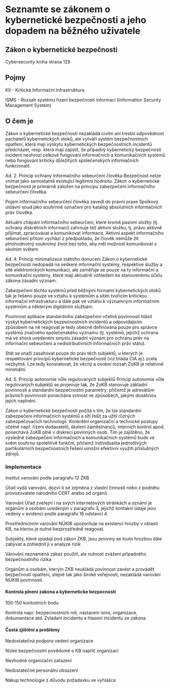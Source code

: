 # Seznamte se zákonem o kybernetické bezpečnosti a jeho dopadem na běžného uživatele

## Zákon o kybernetické bezpečnosti

Cybersecurity kniha strana 129

## Pojmy

KII - Kritická Informační Infrastruktura

ISMS - Rozsah systému řízení bezpečnosti informací (Information Security Management System)



## O čem je

Zákon o kybernetické bezpečnosti nezakládá civilní ani trestní odpovědnost pachatelů kybernetických útoků, ale vytváří systém bezpečnostních opatření, která mají výskytu kybernetických bezpečnostních incidentů předcházet, resp. která mají zajistit, že případný kybernetický bezpečností incident neohrozí celkové fungování informačních a komunikačních systémů nebo fungování kriticky důležitých společenských informačních funkcionalit.

Ad. 2. Princip ochrany informačního sebeurčení člověka
Bezpečnost nelze vnímat jako samostatně existující legitimní hodnotu. Zákon o kybernetické bezpečnosti je primárně založen na principu zabezpečení informačního sebeurčení člověka.

Pojem informačního sebeurčení člověka zavedl do právní praxe Spolkový ústavní soud jako souhrnné označení pro katalog absolutních informačních práv člověka. 

Aktuální chápání informačního sebeurčení, které kromě pasivní složky
(tj. ochrany diskrétních informací) zahrnuje též aktivní složku, tj. právo aktivně přijímat, zpracovávat a komunikovat informace. Aktivní aspekt informačního sebeurčení přitom vychází z předpokladu, že člověk nemůže žít plnohodnotný soukromý život bez toho, aby měl možnost komunikovat s okolním světem

Ad. 4. Princip minimalizace státního donucení
Zákon o kybernetické bezpečnosti nedopadá na veškeré informační systémy, respektive služby a sítě elektronických komunikací, ale zaměřuje se pouze na ty informační a komunikační systémy, které mají aktuálně vzhledem ke stanovenému účelu zákona zásadní význam.

Zabezpečení těchto systémů před běžnými formami kybernetických útoků tak je řešeno pouze ve vztahu k systémům a sítím tvořícím kritickou informační infrastrukturu a dále pak ve vztahu k významným informačním systémům a některým digitálním službám.

Povinnost aplikace standardního zabezpečení včetně povinnosti hlásit výskyt kybernetických bezpečnostních incidentů a odpovídajícím způsobem na ně reagovat je tedy obecně definována pouze pro správce systémů značného společenského významu (tj. systémů, jejichž ochrana má ve shora uvedeném smyslu zásadní význam pro ochranu práv na informační sebeurčení a nedistributivních informačních práv státu).

Stát se snaží zasahovat pouze do práv těch subjektů, u kterých je respektování principů kybernetické bezpečnosti (viz triáda CIA aj.) zcela nezbytné. Lze tedy konstatovat, že věcný a osobní rozsah ZoKB je relativně minimální.

Ad. 5. Princip autonomie vůle regulovaných subjektů
Princip autonomie vůle regulovaných subjektů se projevuje tak, že ZoKB stanovuje základní povinnosti a standardní bezpečnostní parametry, přičemž je adresátům právních povinností ponechána volnost ve způsobech, jakými dosáhnou jejich naplnění.

Zákon o kybernetické bezpečnosti počítá s tím, že lze standardní zabezpečení informačních systémů a sítí řešit za užití různých zabezpečovacích technologií. Konkrétní organizační a technické postupy včetně např. řízení dodavatelů, školení zaměstnanců, interních kontrol apod. ponechává ZoKB plně v diskreci povinných osob. Tím je zajištěno, že výsledné zabezpečení informačních a komunikačních systémů bude ve svém souhrnu spolehlivě funkční, přičemž individualita jednotlivých partikulárních bezpečnostních řešení umožní efektivní využití
příslušných zdrojů.


### Implementace

Institut varování podle paragrafu 12 ZKB 

Úřad vydá varování, dozví-li se zejména z vlastní činnosti nebo z podnětu provozovatele národního CERT anebo od orgánů

Varování Úřad zveřejní i na svých internetových stránkách a oznámí je orgánům a osobám uvedeným v paragrafu 3, jejichž kontakní údaje jsou vedeny v evidenci podle paragrafu 16 odstavci 4.

Prostřednictvím varování NÚKIB upozorňuje na existenci hrozby v oblasti KB, na kterou je nutné bezprostředně reagovat.

Subjekty, které spadají pod zákon ZKB, jsou povinny se touto hrozbou dále zabývat a zohlednit ji v analýze rizik

Várování neznamená zákaz použití, ale nutnost zvážení případného bezpečnostního rizika

Orgánům a osobám, kterým ZKB neukládá povinnost zavést a provádět bezpečností opatření, stejně tak jako široké veřejnosti, nezakládá varování NÚKIB povinnosti.


#### Kontrola plneni zakona a kyberneticke bezpecnosti

100-150 kontrolnich bodu

Kontrola napr. bezpecnostnich roli, nastaveni isms, organizace, dokumentace atd.
Zvladani incidentu a hlaseni incidentu ze zakona



#### Častá zjištění a problémy

Nedostatečná podpora vedení organizace

Nizké bezpečnostní povědomé o KB napříč organizací

Nevhodné organizační zařazení

Nedostatečné personální obsazení

Nákup technologie z důvodu požadavku ve vyhlášce


